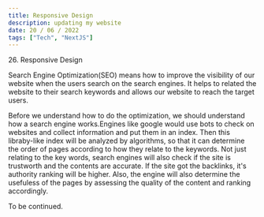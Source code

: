 ```yaml
---
title: Responsive Design
description: updating my website
date: 20 / 06 / 2022
tags: ["Tech", "NextJS"]
---
```


<p>26. Responsive Design</p>

<p> Search Engine Optimization(SEO) means how to improve the visibility of our website when the users search on the search engines. It helps to related the website to their search keywords and allows our website to reach the target users.
</p>
<p>Before we understand how to do the optimization, we should understand how a search engine works.Engines like google would use bots to check on websites and collect information and put them in an index. Then this libraby-like index will be analyzed by algorithms, so that it can determine the order of pages according to how they relate to the keywords.
Not just relating to the key words, search engines will also check if the site is trustworth and the contents are accurate. If the site got the backlinks, it's authority ranking will be higher. Also, the engine will also determine the usefuless of the pages by assessing the quality of the content and ranking accordingly.
</p>
<p>To be continued.